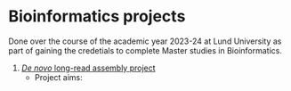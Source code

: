 # Bioinformatics projects

Done over the course of the academic year 2023-24 at Lund University as part of gaining the credetials to
complete Master studies in Bioinformatics.

1. [*De novo* long-read assembly project]("de_novo/README.md")
	* Project aims:






